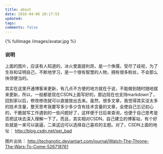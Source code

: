 ```yaml
---
title: about
date: 2016-04-06 20:17:53
updated:
tags:
comments: false
---
```

{% fullimage /images/avatar.jpg %}

### 说明
上面的图片，应该有人知道的，冰火里面提利昂，是一个侏儒，受尽了歧视，为了生存和证明自己，不断地学习，是一个很有智慧的人物，拥有很多粉丝，不会那么快领便当的。

其实在这里开通博客来更新，有几点不方便的地方就在于说，不能做到随时随地就来更新，所以，一般都是现在CSDN上面写好的，那边现在也支持markdown了，回到家以后，修改修改就可以直接放出去来。虽然，很多文章，我觉得其实没太多的技术含量，整天思考我要写多少多少含有技术含量的文章，会使自己忘记初心的，干脆就写工作遇到的一些问题好了，这样便于日后来查询，也便于自己思考是否把这块去深入理解一下了。而且，其实相对CSDN，自己建立的博客站，有个好处就是一来可以装逼，二来这边可以选择自己喜欢的主题。对了，CSDN上面的地址：
<http://blog.csdn.net/ser_bad>

图片出处：
<http://techgnotic.deviantart.com/journal/Watch-The-Throne-The-Wars-To-Come-526718761>
